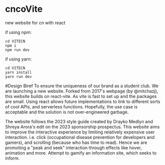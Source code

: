# cncoVite
new website for cn with react

if using npm:
````
cd VITECN
npm i
npm run dev
````

if using yarn:
````
cd VITECN
yarn install
yarn run dev
````
#Design Biref
To ensure the uniqueness of our brand as a student club. We are launching a new website. Forked from 2017's webpage (by @mitchazj), this website builds on react-vite. As vite is fast to set up and the packages are small. Using react allows future implementations to link to different sorts of cool APIs, and serverless functions. Hopefully, the use case is acceptable and the solution is not over-engineered garbage.

The website follows the 2023 style guide created by Drayko Medlyn and Shreya Arora's edit on the 2023 sponsorship prospectus. This website aims to improve the interactive experience by limiting relatively expensive user interaction. i.e. click (occupational disease prevention for developers and gamers), and scrolling (because who has time to read). Hence we are promoting a "peak and seek" interaction through effects like hover, animation and more. Attempt to gamify an information site, which seeks to inform.
